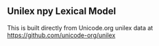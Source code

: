 Unilex npy Lexical Model
----------------------

This is built directly from Unicode.org unilex data at
https://github.com/unicode-org/unilex
